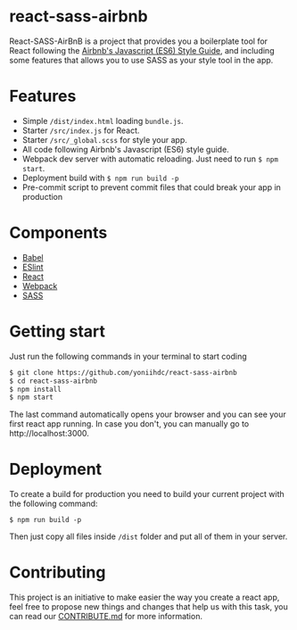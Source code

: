 # react-sass-airbnb

React-SASS-AirBnB is a project that provides you a boilerplate tool for React following the [Airbnb's Javascript (ES6) Style Guide](https://github.com/airbnb/javascript), and including some features that allows you to use SASS as your style tool in the app.

# Features
* Simple `/dist/index.html` loading `bundle.js`.
* Starter `/src/index.js` for React.
* Starter `/src/_global.scss` for style your app.
* All code following Airbnb's Javascript (ES6) style guide.
* Webpack dev server with automatic reloading. Just need to run `$ npm start`.
* Deployment build with `$ npm run build -p`
* Pre-commit script to prevent commit files that could break your app in production

# Components
* [Babel](https://babeljs.io/)
* [ESlint](https://eslint.org/)
* [React](https://reactjs.org/)
* [Webpack](https://webpack.js.org/)
* [SASS](http://sass-lang.com/)

# Getting start
Just run the following commands in your terminal to start coding
```bash
$ git clone https://github.com/yoniihdc/react-sass-airbnb
$ cd react-sass-airbnb
$ npm install
$ npm start
```

The last command automatically opens your browser and you can see your first react app running. In case you don't, you can manually go to http://localhost:3000.

# Deployment

To create a build for production you need to build your current project with the following command:

`$ npm run build -p`

Then just copy all files inside `/dist` folder and put all of them in your server.

# Contributing

This project is an initiative to make easier the way you create a react app, feel free to propose new things and changes that help us with this task, you can read our [CONTRIBUTE.md](CONTRIBUTE.md) for more information.